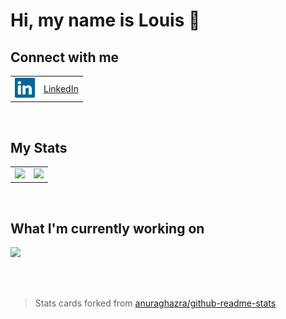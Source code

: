 <h1>Hi, my name is Louis 👋 </h1>
<h2>Connect with me</h2>

<table border="0px" cellspacing="0">
  <tr>
     <td align="center">
       <img src="images\linkedin-icon.svg" alt="LinkedIn" width="32" height="32">
    </td>
    <td><a href="https://www.linkedin.com/in/louismanabat/">LinkedIn</a></td>
  </tr>
</table>
      
<br>

<h2>My Stats</h2>
<span>
  <table border="0px" cellspacing="0">
    <tr>
      <td>
        <img src="https://github-readme-stats-louis-manabat.vercel.app/api?username=louis-manabat&show_icons=true&title_color=4F8CC9&text_color=9f9f9f&bg_color=151515&hide_border=true&icon_color=4F8CC9&hide_title=true&count_private=true">
      </td>
      <td>
        <img src="https://github-readme-stats-louis-manabat.vercel.app/api/top-langs/?username=louis-manabat&layout=compact&theme=dark&hide_border=true&show_icons=true&include_all_commits=true&count_private=true">
      </td>
    </tr>
  </table>
 </span>
      
<br>

<h2>What I'm currently working on</h2>
<span>
  <a href="https://github.com/louis-manabat/CICD-Travel-Itinerary-App" target="_blank">
  <img src="https://github-readme-stats-louis-manabat.vercel.app/api/pin/?username=louis-manabat&repo=CICD-Travel-Itinerary-App&theme=dark&show_owner=true">
  </a>
</span>

<br><br>

<blockquote> Stats cards forked from <a href="https://github.com/anuraghazra/github-readme-stats">anuraghazra/github-readme-stats</a></blockquote>



<!--
**louis-manabat/louis-manabat** is a ✨ _special_ ✨ repository because its `README.md` (this file) appears on your GitHub profile.

Here are some ideas to get you started:

- 🔭 I’m currently working on ...
- 🌱 I’m currently learning ...
- 👯 I’m looking to collaborate on ...
- 🤔 I’m looking for help with ...
- 💬 Ask me about ...
- 📫 How to reach me: ...
- 😄 Pronouns: ...
- ⚡ Fun fact: ...
-->
